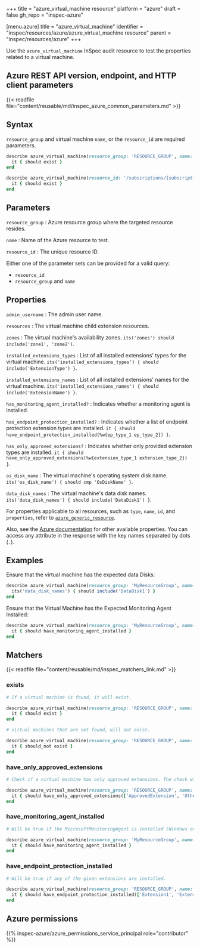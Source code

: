 +++
title = "azure_virtual_machine resource"
platform = "azure"
draft = false
gh_repo = "inspec-azure"

[menu.azure]
title = "azure_virtual_machine"
identifier = "inspec/resources/azure/azure_virtual_machine resource"
parent = "inspec/resources/azure"
+++

Use the `azure_virtual_machine` InSpec audit resource to test the properties related to a virtual machine.

## Azure REST API version, endpoint, and HTTP client parameters

{{< readfile file="content/reusable/md/inspec_azure_common_parameters.md" >}}

## Syntax

`resource_group` and virtual machine `name`, or the `resource_id` are required parameters.

```ruby
describe azure_virtual_machine(resource_group: 'RESOURCE_GROUP', name: 'VM_NAME') do
  it { should exist }
end
```

```ruby
describe azure_virtual_machine(resource_id: '/subscriptions/{subscriptionId}/resourceGroups/{resourceGroup}/providers/Microsoft.Compute/virtualMachines/{vmName}') do
  it { should exist }
end
```

## Parameters

`resource_group`
: Azure resource group where the targeted resource resides.

`name`
: Name of the Azure resource to test.

`resource_id`
: The unique resource ID.

Either one of the parameter sets can be provided for a valid query:

- `resource_id`
- `resource_group` and `name`

## Properties

`admin_username`
: The admin user name.

`resources`
: The virtual machine child extension resources.

`zones`
: The virtual machine's availability zones. `its('zones') should include('zone1', 'zone2')`.

`installed_extensions_types`
: List of all installed extensions' types for the virtual machine. `its('installed_extensions_types') { should include('ExtensionType') }`.

`installed_extensions_names`
: List of all installed extensions' names for the virtual machine. `its('installed_extensions_names') { should include('ExtensionName') }`.

`has_monitoring_agent_installed?`
: Indicates whether a monitoring agent is installed.

`has_endpoint_protection_installed?`
: Indicates whether a list of endpoint protection extension types are installed. `it { should have_endpoint_protection_installed(%w{ep_type_1 ep_type_2}) }`.

`has_only_approved_extensions?`
: Indicates whether only provided extension types are installed. `it { should have_only_approved_extensions(%w{extension_type_1 extension_type_2}) }`.

`os_disk_name`
: The virtual machine's operating system disk name. `its('os_disk_name') { should cmp 'OsDiskName' }`.

`data_disk_names`
: The virtual machine's data disk names. `its('data_disk_names') { should include('DataDisk1') }`.

For properties applicable to all resources, such as `type`, `name`, `id`, and `properties`, refer to [`azure_generic_resource`](azure_generic_resource#properties).

Also, see the [Azure documentation](https://docs.microsoft.com/en-us/rest/api/compute/virtualmachines/get#virtualmachine) for other available properties. You can access any attribute in the response with the key names separated by dots (`.`).

## Examples

Ensure that the virtual machine has the expected data Disks:

```ruby
describe azure_virtual_machine(resource_group: 'MyResourceGroup', name: 'MyVmName') do
  its('data_disk_names') { should include('DataDisk1') }
end
```

Ensure that the Virtual Machine has the Expected Monitoring Agent Installed:

```ruby
describe azure_virtual_machine(resource_group: 'MyResourceGroup', name: 'MyVmName') do
  it { should have_monitoring_agent_installed }
end
```

## Matchers

{{< readfile file="content/reusable/md/inspec_matchers_link.md" >}}

### exists

```ruby
# If a virtual machine is found, it will exist.

describe azure_virtual_machine(resource_group: 'RESOURCE_GROUP', name: 'VM_NAME') do
  it { should exist }
end

# virtual machines that are not found, will not exist.

describe azure_virtual_machine(resource_group: 'RESOURCE_GROUP', name: 'VM_NAME') do
  it { should_not exist }
end
```

### have_only_approved_extensions

```ruby
# Check if a virtual machine has only approved extensions. The check will fail if an extension is used that's not on the list.

describe azure_virtual_machine(resource_group: 'RESOURCE_GROUP', name: 'VM_NAME') do
  it { should have_only_approved_extensions(['ApprovedExtension', 'OtherApprovedExtensions']) }
end
```

### have_monitoring_agent_installed

```ruby
# Will be true if the MicrosoftMonitoringAgent is installed (Windows only).

describe azure_virtual_machine(resource_group: 'MyResourceGroup', name: 'MyVmName') do
  it { should have_monitoring_agent_installed }
end
```

### have_endpoint_protection_installed

```ruby
# Will be true if any of the given extensions are installed.

describe azure_virtual_machine(resource_group: 'RESOURCE_GROUP', name: 'VM_NAME') do
  it { should have_endpoint_protection_installed(['Extension1', 'Extension2']) }
end
```

## Azure permissions

{{% inspec-azure/azure_permissions_service_principal role="contributor" %}}
